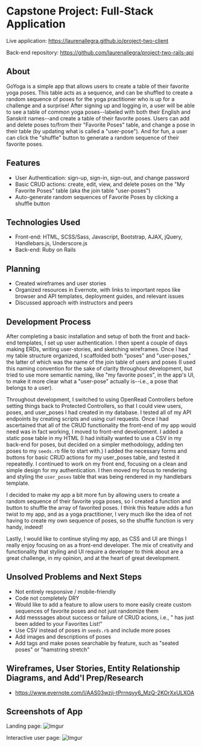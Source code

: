 # Capstone Project: Full-Stack Application

Live application: https://laurenallegra.github.io/project-two-client

Back-end repository: https://github.com/laurenallegra/project-two-rails-api

## About

GoYoga is a simple app that allows users to create a table of their favorite
yoga poses. This table acts as a sequence, and can be shuffled to create a
random sequence of poses for the yoga practitioner who is up for a challenge and
a surprise! After signing up and logging in, a user will be able to see a table
of common yoga poses--labeled with both their English and Sanskrit names--and
create a table of their favorite poses. Users can add and delete poses to/from
their "Favorite Poses" table, and change a pose in their table (by updating
what is called a "user-pose"). And for fun, a user can click the "shuffle"
button to generate a random sequence of their favorite poses.

## Features

- User Authentication: sign-up, sign-in, sign-out, and change password
- Basic CRUD actions: create, edit, view, and delete poses on the "My
Favorite Poses" table (aka the join table "user-poses")
- Auto-generate random sequences of Favorite Poses by clicking a shuffle button

## Technologies Used

- Front-end: HTML, SCSS/Sass, Javascript, Bootstrap, AJAX, jQuery,
Handlebars.js, Underscore.js
- Back-end: Ruby on Rails

## Planning

- Created wireframes and user stories
- Organized resources in Evernote, with links to important repos like
browser and API templates, deployment guides, and relevant issues
- Discussed approach with instructors and peers

## Development Process

After completing a basic installation and setup of both the front and back-end
templates, I set up user authentication. I then spent a couple of days making
ERDs, writing user-stories, and sketching wireframes. Once I had my table structure
organized, I scaffolded both "poses" and "user-poses," the latter of which was
the name of the join table of users and poses (I used this naming convention
for the sake of clarity throughout development, but tried to use more semantic
naming, like "my favorite poses", in the app's UI, to make it more clear what a
"user-pose" actually is--i.e., a pose that belongs to a user).

Throughout development, I switched to using OpenRead Controllers before
setting things back to Protected Controllers, so that I could view users, poses,
and user_poses I had created in my database. I tested all of my API endpoints
by creating scripts and using curl requests. Once I had ascertained
that all of the CRUD functionality the front-end of my app would need was in fact
working, I moved to front-end development. I added a static pose table in my HTML
(I had initially wanted to use a CSV in my back-end for poses, but decided on a
simpler methodology, adding ten poses to my `seeds.rb` file to start with.) I
added the necessary forms and buttons for basic CRUD actions for my
user_poses table, and tested it repeatedly. I continued to work on my front end,
focusing on a clean and simple design for my authentication. I then moved my
focus to rendering and styling the `user_poses` table that was being rendered
in my handlebars template.

I decided to make my app a bit more fun by allowing users to create a random
sequence of their favorite yoga poses, so I created a function and button to
shuffle the array of favorited poses. I think this feature adds a fun twist to
my app, and as a yoga practitioner, I very much like the idea of not having to
create my own sequence of poses, so the shuffle function is very handy, indeed!

Lastly, I would like to continue styling my app, as CSS and UI are things
I really enjoy focusing on as a front-end developer. The mix of creativity
and functionality that styling and UI require a developer to think about are
a great challenge, in my opinion, and at the heart of great development.

## Unsolved Problems and Next Steps

- Not entirely responsive / mobile-friendly
- Code not completely DRY
- Would like to add a feature to allow users to more easily create custom
sequences of favorite poses and not just randomize them
- Add messsages about success or failure of CRUD acions, i.e., "<POSE> has just
been added to your Favorites List!"
- Use CSV instead of poses in `seeds.rb` and include more poses
- Add images and descriptions of poses
- Add tags and make poses searchable by feature, such as "seated poses" or
"hamstring stretch"

## Wireframes, User Stories, Entity Relationship Diagrams, and Add'l Prep/Research

- https://www.evernote.com/l/AAS03wzji-tPrrnqyy6_MzQ-2KOrXxULXOA

## Screenshots of App

Landing page:
![Imgur](http://i.imgur.com/yLntAT4.png)

Interactive user page:
![Imgur](http://i.imgur.com/Xznh61C.png)
